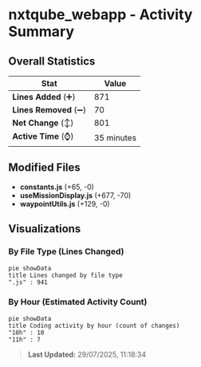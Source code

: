 # nxtqube_webapp - Activity Summary 

## Overall Statistics

| Stat                   | Value                                                             |
| ---------------------- | ----------------------------------------------------------------- |
| **Lines Added** (➕)   | 871                                          |
| **Lines Removed** (➖) | 70                                        |
| **Net Change** (↕)    | 801                |
| **Active Time** (⌚)   | 35 minutes |


## Modified Files
- **constants.js** (+65, -0)
- **useMissionDisplay.js** (+677, -70)
- **waypointUtils.js** (+129, -0)

## Visualizations

### By File Type (Lines Changed)

```mermaid
pie showData
title Lines changed by file type
".js" : 941
```

### By Hour (Estimated Activity Count)

```mermaid
pie showData
title Coding activity by hour (count of changes)
"10h" : 10
"11h" : 7
```


> **Last Updated:** 29/07/2025, 11:18:34